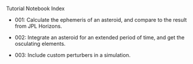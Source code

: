 Tutorial Notebook Index

- 001: Calculate the ephemeris of an asteroid, and compare to the result from JPL Horizons.

- 002: Integrate an asteroid for an extended period of time, and get the osculating elements.

- 003: Include custom perturbers in a simulation.